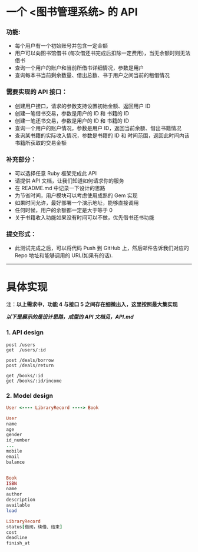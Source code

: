 # 一个 <图书管理系统> 的 API
### 功能:
- 每个用户有一个初始账号并包含一定金额
- 用户可以向图书馆借书 (每次借还书完成后扣除一定费用)，当无余额时则无法借书
- 查询一个用户的账户和当前所借书详细情况，参数是用户
- 查询每本书当前剩余数量、借出总数、书于用户之间当前的租借情况

### 需要实现的 API 接口：
- 创建用户接口，请求的参数支持设置初始金额、返回用户 ID
- 创建一笔借书交易，参数是用户的 ID 和 书籍的 ID
- 创建一笔还书交易，参数是用户的 ID 和 书籍的 ID
- 查询一个用户的账户情况，参数是用户 ID，返回当前余额、借出书籍情况
- 查询某书籍的实际收入情况，参数是书籍的 ID 和 时间范围，返回此时间内该书籍所获取的交易金额

### 补充部分：
- 可以选择任意 Ruby 框架完成此 API
- 请提供 API 文档，让我们知道如何请求你的服务
- 在 README.md 中记录一下设计的思路
- 为节省时间，用户模块可以考虑使用成熟的 Gem 实现
- 如果时间允许，最好部署一个演示地址，能够直接调用
- 任何时候，用户的余额都一定是大于等于 0
- 关于书籍收入功能如果没有时间可以不做，优先借书还书功能

### 提交形式：
- 此测试完成之后，可以将代码 Push 到 GitHub 上，然后邮件告诉我们对应的Repo 地址和能够调用的 URL(如果有的话).

---

# 具体实现
注：**以上需求中，功能 4 与接口 5 之间存在细微出入，这里按照最大集实现**

***以下是展示的是设计思路，成型的 API 文档见，API.md***

### 1. API design
```
post /users
get  /users/:id

post /deals/borrow
post /deals/return

get /books/:id
get /books/:id/income
```

### 2. Model design

``` ruby
User <---- LibraryRecord ----> Book

User
name
age
gender
id_number
...
mobile
email
balance


Book
ISBN
name
author
description
available
load

LibraryRecord
status[借阅，续借、结束]
cost
deadline
finish_at
```
